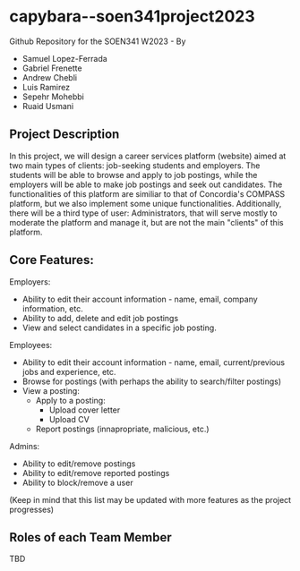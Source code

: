 # capybara--soen341project2023
Github Repository for the SOEN341 W2023 - By 
- Samuel Lopez-Ferrada
- Gabriel Frenette 
- Andrew Chebli 
- Luis Ramirez 
- Sepehr Mohebbi
- Ruaid Usmani

## Project Description
In this project, we will design a career services platform (website) aimed at two main types of clients: job-seeking students and employers. The students will be able to browse and apply to job postings, while the employers will be able to make job postings and seek out candidates. The functionalities of this platform are similiar to that of Concordia's COMPASS platform, but we also implement some unique functionalities. 
Additionally, there will be a third type of user: Administrators, that will serve mostly to moderate the platform and manage it, but are not the main "clients" of this platform.

## Core Features:
Employers:
- Ability to edit their account information - name, email, company information, etc.
- Ability to add, delete and edit job postings 
- View and select candidates in a specific job posting.

Employees: 
- Ability to edit their account information - name, email, current/previous jobs and experience, etc.
- Browse for postings (with perhaps the ability to search/filter postings)
- View a posting:
  - Apply to a posting:
     - Upload cover letter
     - Upload CV
  - Report postings (innapropriate, malicious, etc.)
 
 Admins:
 - Ability to edit/remove postings
 - Ability to edit/remove reported postings
 - Ability to block/remove a user
 
 (Keep in mind that this list may be updated with more features as the project progresses)
 

## Roles of each Team Member
TBD
